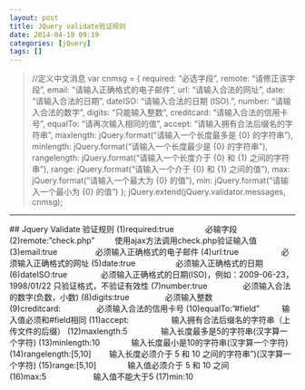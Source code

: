 ```yaml
---
layout: post
title: JQuery validate验证规则
date: 2014-04-19 09:19
categories: [jQuery]
tags: []
---
```

> //定义中文消息
> var cnmsg = {
> required: “必选字段”,
> remote: “请修正该字段”,
> email: “请输入正确格式的电子邮件”,
> url: “请输入合法的网址”,
> date: “请输入合法的日期”,
> dateISO: “请输入合法的日期 (ISO).”,
> number: “请输入合法的数字”,
> digits: “只能输入整数”,
> creditcard: “请输入合法的信用卡号”,
> equalTo: “请再次输入相同的值”,
> accept: “请输入拥有合法后缀名的字符串”,
> maxlength: jQuery.format(“请输入一个长度最多是 {0} 的字符串”),
> minlength: jQuery.format(“请输入一个长度最少是 {0} 的字符串”),
> rangelength: jQuery.format(“请输入一个长度介于 {0} 和 {1} 之间的字符串”),
> range: jQuery.format(“请输入一个介于 {0} 和 {1} 之间的值”),
> max: jQuery.format(“请输入一个最大为 {0} 的值”),
> min: jQuery.format(“请输入一个最小为 {0} 的值”)
> };
> jQuery.extend(jQuery.validator.messages, cnmsg);
***
## Jquery Validate 验证规则
(1)required:true              必输字段
(2)remote:”check.php”         使用ajax方法调用check.php验证输入值
(3)email:true                 必须输入正确格式的电子邮件
(4)url:true                   必须输入正确格式的网址
(5)date:true                  必须输入正确格式的日期
(6)dateISO:true               必须输入正确格式的日期(ISO)，例如：2009-06-23，1998/01/22 只验证格式，不验证有效性
(7)number:true                必须输入合法的数字(负数，小数)
(8)digits:true                必须输入整数
(9)creditcard:                必须输入合法的信用卡号
(10)equalTo:”#field”          输入值必须和#field相同
(11)accept:                   输入拥有合法后缀名的字符串（上传文件的后缀）
(12)maxlength:5               输入长度最多是5的字符串(汉字算一个字符)
(13)minlength:10              输入长度最小是10的字符串(汉字算一个字符)
(14)rangelength:[5,10]        输入长度必须介于 5 和 10 之间的字符串”)(汉字算一个字符)
(15)range:[5,10]              输入值必须介于 5 和 10 之间
(16)max:5                     输入值不能大于5
(17)min:10        
